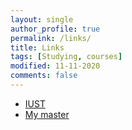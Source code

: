 ```yaml
---
layout: single
author_profile: true
permalink: /links/
title: Links
tags: [Studying, courses]
modified: 11-11-2020
comments: false
---
```



* [IUST](http://iust.ac.ir)
* [My master](http://sauleh.github.io)
